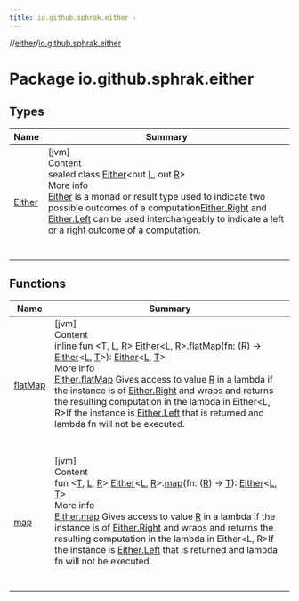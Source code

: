 ```yaml
---
title: io.github.sphrak.either -
---
```

//[either](../index.md)/[io.github.sphrak.either](index.md)



# Package io.github.sphrak.either  


## Types  
  
|  Name|  Summary| 
|---|---|
| <a name="io.github.sphrak.either/Either///PointingToDeclaration/"></a>[Either](-either/index.md)| <a name="io.github.sphrak.either/Either///PointingToDeclaration/"></a>[jvm]  <br>Content  <br>sealed class [Either](-either/index.md)<out [L](-either/index.md), out [R](-either/index.md)>  <br>More info  <br>[Either](-either/index.md) is a monad or result type used to indicate two possible outcomes of a computation[Either.Right](-either/-right/index.md) and [Either.Left](-either/-left/index.md) can be used interchangeably to indicate a left or a right outcome of a computation.  <br><br><br>


## Functions  
  
|  Name|  Summary| 
|---|---|
| <a name="io.github.sphrak.either//flatMap/io.github.sphrak.either.Either[TypeParam(bounds=[kotlin.Any?]),TypeParam(bounds=[kotlin.Any?])]#kotlin.Function1[TypeParam(bounds=[kotlin.Any?]),io.github.sphrak.either.Either[TypeParam(bounds=[kotlin.Any?]),TypeParam(bounds=[kotlin.Any?])]]/PointingToDeclaration/"></a>[flatMap](flat-map.md)| <a name="io.github.sphrak.either//flatMap/io.github.sphrak.either.Either[TypeParam(bounds=[kotlin.Any?]),TypeParam(bounds=[kotlin.Any?])]#kotlin.Function1[TypeParam(bounds=[kotlin.Any?]),io.github.sphrak.either.Either[TypeParam(bounds=[kotlin.Any?]),TypeParam(bounds=[kotlin.Any?])]]/PointingToDeclaration/"></a>[jvm]  <br>Content  <br>inline fun <[T](flat-map.md), [L](flat-map.md), [R](flat-map.md)> [Either](-either/index.md)<[L](flat-map.md), [R](flat-map.md)>.[flatMap](flat-map.md)(fn: ([R](flat-map.md)) -> [Either](-either/index.md)<[L](flat-map.md), [T](flat-map.md)>): [Either](-either/index.md)<[L](flat-map.md), [T](flat-map.md)>  <br>More info  <br>[Either.flatMap](flat-map.md) Gives access to value [R](flat-map.md) in a lambda if the instance is of [Either.Right](-either/-right/index.md) and wraps and returns the resulting computation in the lambda in Either<L, R>If the instance is [Either.Left](-either/-left/index.md) that is returned and lambda fn will not be executed.  <br><br><br>
| <a name="io.github.sphrak.either//map/io.github.sphrak.either.Either[TypeParam(bounds=[kotlin.Any?]),TypeParam(bounds=[kotlin.Any?])]#kotlin.Function1[TypeParam(bounds=[kotlin.Any?]),TypeParam(bounds=[kotlin.Any?])]/PointingToDeclaration/"></a>[map](map.md)| <a name="io.github.sphrak.either//map/io.github.sphrak.either.Either[TypeParam(bounds=[kotlin.Any?]),TypeParam(bounds=[kotlin.Any?])]#kotlin.Function1[TypeParam(bounds=[kotlin.Any?]),TypeParam(bounds=[kotlin.Any?])]/PointingToDeclaration/"></a>[jvm]  <br>Content  <br>fun <[T](map.md), [L](map.md), [R](map.md)> [Either](-either/index.md)<[L](map.md), [R](map.md)>.[map](map.md)(fn: ([R](map.md)) -> [T](map.md)): [Either](-either/index.md)<[L](map.md), [T](map.md)>  <br>More info  <br>[Either.map](map.md) Gives access to value [R](map.md) in a lambda if the instance is of [Either.Right](-either/-right/index.md) and wraps and returns the resulting computation in the lambda in Either<L, R>If the instance is [Either.Left](-either/-left/index.md) that is returned and lambda fn will not be executed.  <br><br><br>

